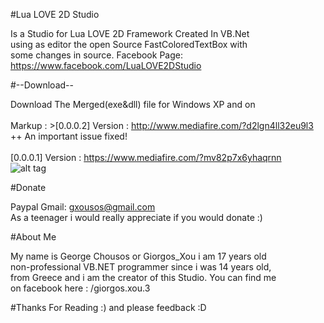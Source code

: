 #Lua LOVE 2D Studio

Is a Studio for Lua LOVE 2D Framework Created In VB.Net<br/>
using as editor the open Source FastColoredTextBox with <br/>
some changes in source. Facebook Page:<br/>
https://www.facebook.com/LuaLOVE2DStudio

#--Download--

Download The Merged(exe&dll) file for Windows XP and on<br/><br/>
Markup : >[0.0.0.2] Version : http://www.mediafire.com/?d2lgn4ll32eu9l3<br/>
 ++ An important issue fixed!<br/><br/>
[0.0.0.1] Version : https://www.mediafire.com/?mv82p7x6yhaqrnn<br/>
![alt tag](http://i.imgur.com/M7NUD2K.png)

#Donate

Paypal Gmail: gxousos@gmail.com<br/>
As a teenager i would really appreciate if you would donate  :) 

#About Me

My name is George Chousos or Giorgos_Xou i am 17 years old<br/>
non-professional VB.NET programmer since i was  14 years old, <br/>
from Greece and i am the creator of this Studio. You can find me <br/>
on facebook here : /giorgos.xou.3 


#Thanks For Reading :)
and please feedback :D
